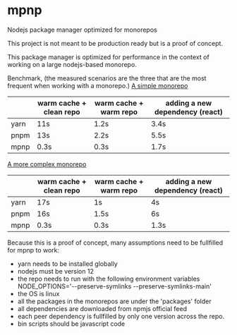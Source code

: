 # mpnp
Nodejs package manager optimized for monorepos

This project is not meant to be production ready but is a proof of concept.

This package manager is optimized for performance in the context of working on a large nodejs-based monorepo.

Benchmark, (the measured scenarios are the three that are the most frequent when working with a monorepo.)
[A simple monorepo](https://github.com/VincentBailly/TypeScriptMonoRepo/tree/hackathon)

|        |  warm cache + clean repo | warm cache + warm repo | adding a new dependency (react) |
| ------ | ------------------------ | ---------------------- | ----------------------- |
| yarn   | 11s                       | 1.2s                   | 3.4s                      |
| pnpm   | 13s                      | 2.2s                   | 5.5s                      |
| mpnp   | 0.3s                     | 0.3s                   | 1.7s                    |


[A more complex monorepo](https://github.com/VincentBailly/TypeScriptMonoRepo/tree/benchmarkRepo)

|        |  warm cache + clean repo | warm cache + warm repo | adding a new dependency (react) |
| ------ | ------------------------ | ---------------------- | ----------------------- |
| yarn   | 17s                       | 1s                   | 4s                      |
| pnpm   | 16s                      | 1.5s                   | 6s                      |
| mpnp   | 0.3s                     | 0.3s                   | 1.3s                    |
 
 
 
Because this is a proof of concept, many assumptions need to be fullfilled for mpnp to work:
- yarn needs to be installed globally
- nodejs must be version 12
- the repo needs to run with the following environment variables
  NODE_OPTIONS='--preserve-symlinks --preserve-symlinks-main'
- the OS is linux
- all the packages in the monorepos are under the 'packages' folder
- all dependencies are downloaded from npmjs official feed
- each peer dependency is fullfilled by only one version across the repo.
- bin scripts should be javascript code

